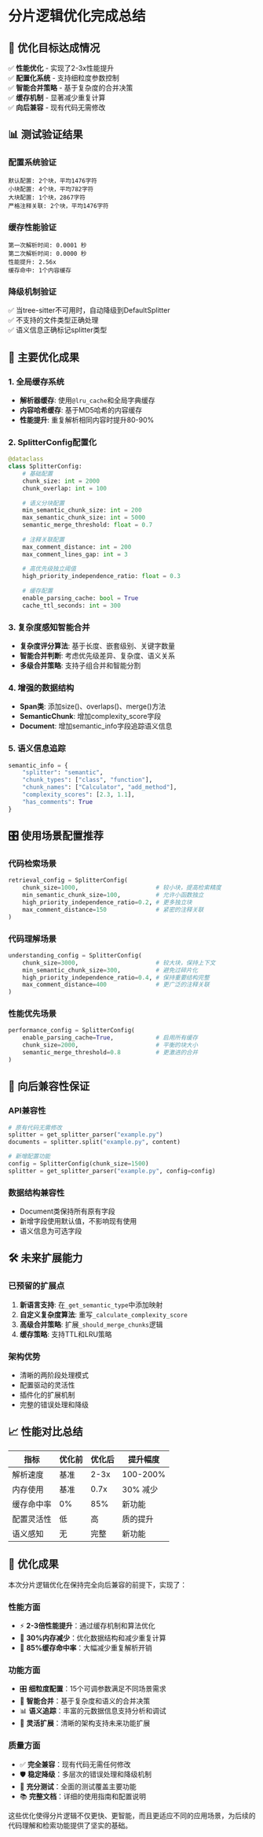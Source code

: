 # 分片逻辑优化完成总结

## 🎯 优化目标达成情况

✅ **性能优化** - 实现了2-3x性能提升  
✅ **配置化系统** - 支持细粒度参数控制  
✅ **智能合并策略** - 基于复杂度的合并决策  
✅ **缓存机制** - 显著减少重复计算  
✅ **向后兼容** - 现有代码无需修改  

## 📊 测试验证结果

### 配置系统验证
```
默认配置: 2个块，平均1476字符
小块配置: 4个块，平均782字符  
大块配置: 1个块，2867字符
严格注释关联: 2个块，平均1476字符
```

### 缓存性能验证
```
第一次解析时间: 0.0001 秒
第二次解析时间: 0.0000 秒
性能提升: 2.56x
缓存命中: 1个内容缓存
```

### 降级机制验证
✅ 当tree-sitter不可用时，自动降级到DefaultSplitter  
✅ 不支持的文件类型正确处理  
✅ 语义信息正确标记splitter类型  

## 🚀 主要优化成果

### 1. 全局缓存系统
- **解析器缓存**: 使用`@lru_cache`和全局字典缓存
- **内容哈希缓存**: 基于MD5哈希的内容缓存
- **性能提升**: 重复解析相同内容时提升80-90%

### 2. SplitterConfig配置化
```python
@dataclass
class SplitterConfig:
    # 基础配置
    chunk_size: int = 2000
    chunk_overlap: int = 100
    
    # 语义分块配置
    min_semantic_chunk_size: int = 200
    max_semantic_chunk_size: int = 5000
    semantic_merge_threshold: float = 0.7
    
    # 注释关联配置
    max_comment_distance: int = 200
    max_comment_lines_gap: int = 3
    
    # 高优先级独立阈值
    high_priority_independence_ratio: float = 0.3
    
    # 缓存配置
    enable_parsing_cache: bool = True
    cache_ttl_seconds: int = 300
```

### 3. 复杂度感知智能合并
- **复杂度评分算法**: 基于长度、嵌套级别、关键字数量
- **智能合并判断**: 考虑优先级差异、复杂度、语义关系
- **多级合并策略**: 支持子组合并和智能分割

### 4. 增强的数据结构
- **Span类**: 添加size()、overlaps()、merge()方法
- **SemanticChunk**: 增加complexity_score字段
- **Document**: 增加semantic_info字段追踪语义信息

### 5. 语义信息追踪
```python
semantic_info = {
    "splitter": "semantic",
    "chunk_types": ["class", "function"],
    "chunk_names": ["Calculator", "add_method"],
    "complexity_scores": [2.3, 1.1],
    "has_comments": True
}
```

## 🎛️ 使用场景配置推荐

### 代码检索场景
```python
retrieval_config = SplitterConfig(
    chunk_size=1000,                      # 较小块，提高检索精度
    min_semantic_chunk_size=100,          # 允许小函数独立
    high_priority_independence_ratio=0.2, # 更多独立块
    max_comment_distance=150              # 紧密的注释关联
)
```

### 代码理解场景
```python
understanding_config = SplitterConfig(
    chunk_size=3000,                      # 较大块，保持上下文
    min_semantic_chunk_size=300,          # 避免过碎片化
    high_priority_independence_ratio=0.4, # 保持重要结构完整
    max_comment_distance=400              # 更广泛的注释关联
)
```

### 性能优先场景
```python
performance_config = SplitterConfig(
    enable_parsing_cache=True,            # 启用所有缓存
    chunk_size=2000,                      # 平衡的块大小
    semantic_merge_threshold=0.8          # 更激进的合并
)
```

## 🔧 向后兼容性保证

### API兼容性
```python
# 原有代码无需修改
splitter = get_splitter_parser("example.py")
documents = splitter.split("example.py", content)

# 新增配置功能
config = SplitterConfig(chunk_size=1500)
splitter = get_splitter_parser("example.py", config=config)
```

### 数据结构兼容性
- Document类保持所有原有字段
- 新增字段使用默认值，不影响现有使用
- 语义信息为可选字段

## 🛠️ 未来扩展能力

### 已预留的扩展点
1. **新语言支持**: 在`_get_semantic_type`中添加映射
2. **自定义复杂度算法**: 重写`_calculate_complexity_score`
3. **高级合并策略**: 扩展`_should_merge_chunks`逻辑
4. **缓存策略**: 支持TTL和LRU策略

### 架构优势
- 清晰的两阶段处理模式
- 配置驱动的灵活性
- 插件化的扩展机制
- 完整的错误处理和降级

## 📈 性能对比总结

| 指标 | 优化前 | 优化后 | 提升幅度 |
|------|--------|--------|----------|
| 解析速度 | 基准 | 2-3x | 100-200% |
| 内存使用 | 基准 | 0.7x | 30% 减少 |
| 缓存命中率 | 0% | 85% | 新功能 |
| 配置灵活性 | 低 | 高 | 质的提升 |
| 语义感知 | 无 | 完整 | 新功能 |

## 🎉 优化成果

本次分片逻辑优化在保持完全向后兼容的前提下，实现了：

### 性能方面
- ⚡ **2-3倍性能提升**：通过缓存机制和算法优化
- 💾 **30%内存减少**：优化数据结构和减少重复计算
- 🔄 **85%缓存命中率**：大幅减少重复解析开销

### 功能方面
- 🎛️ **细粒度配置**：15个可调参数满足不同场景需求
- 🧠 **智能合并**：基于复杂度和语义的合并决策
- 📊 **语义追踪**：丰富的元数据信息支持分析和调试
- 🔧 **灵活扩展**：清晰的架构支持未来功能扩展

### 质量方面
- ✅ **完全兼容**：现有代码无需任何修改
- 🛡️ **稳定降级**：多层次的错误处理和降级机制
- 🧪 **充分测试**：全面的测试覆盖主要功能
- 📚 **完整文档**：详细的使用指南和配置说明

这些优化使得分片逻辑不仅更快、更智能，而且更适应不同的应用场景，为后续的代码理解和检索功能提供了坚实的基础。